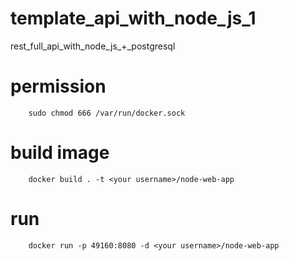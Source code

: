 # template_api_with_node_js_1
rest_full_api_with_node_js_+_postgresql


# permission
```
    sudo chmod 666 /var/run/docker.sock
```

# build image
```
    docker build . -t <your username>/node-web-app
```

# run
```
    docker run -p 49160:8080 -d <your username>/node-web-app
```